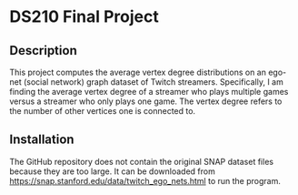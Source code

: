 # DS210 Final Project

## Description

This project computes the average vertex degree distributions on an ego-net (social network) graph dataset of Twitch streamers. Specifically, I am finding the average vertex degree of a streamer who plays multiple games versus a streamer who only plays one game. The vertex degree refers to the number of other vertices one is connected to.

## Installation

The GitHub repository does not contain the original SNAP dataset files because they are too large. It can be downloaded from https://snap.stanford.edu/data/twitch_ego_nets.html to run the program.

